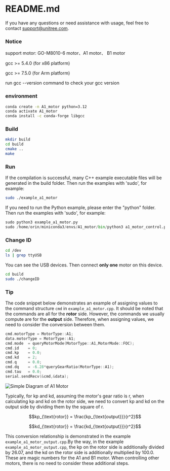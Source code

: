 # README.md

If you have any questions or need assistance with usage, feel free to contact support@unitree.com.

### Notice

support motor: GO-M8010-6 motor、A1 motor、 B1 motor

gcc >= 5.4.0 (for x86 platform)

gcc >= 7.5.0 (for Arm platform) 

run gcc --version  command to check your gcc version

### environment
```bash
conda create -n A1_motor python=3.12
conda activate A1_motor
conda install -c conda-forge libgcc
```

### Build
```bash
mkdir build
cd build
cmake ..
make
```

### Run
If the compilation is successful, many C++ example executable files will be generated in the build folder. Then run the examples with 'sudo', for example:
```bash
sudo ./example_a1_motor
```

If you need to run the Python example, please enter the "python" folder. Then run the examples with 'sudo', for example:
```python
sudo python3 example_a1_motor.py
sudo /home/orin/miniconda3/envs/A1_motor/bin/python3 a1_motor_control.py
```

### Change ID
```bash
cd /dev
ls | grep ttyUSB
```
You can see the USB devices. Then connect **only one** motor on this device.

```bash
cd build
sudo ./changeID
```


### Tip

The code snippet below demonstrates an example of assigning values to the command structure `cmd` in `example_a1_motor.cpp`. It should be noted that the commands are all for the **rotor** side. However, the commands we usually compute are for the **output** side. Therefore, when assigning values, we need to consider the conversion between them.

```c++
cmd.motorType = MotorType::A1;
data.motorType = MotorType::A1;
cmd.mode  = queryMotorMode(MotorType::A1,MotorMode::FOC);
cmd.id    = 0;
cmd.kp    = 0.0;
cmd.kd    = 2;
cmd.q     = 0.0;
cmd.dq    = -6.28*queryGearRatio(MotorType::A1);
cmd.tau   = 0.0;
serial.sendRecv(&cmd,&data);
```

![Simple Diagram of A1 Motor](Simple_Diagram_of_A1_Motor.png)

Typically, for kp and kd, assuming the motor's gear ratio is r, when calculating kp and kd on the rotor side, we need to convert kp and kd on the output side by dividing them by the square of r. 

$$kp_{\text{rotor}} = \frac{kp_{\text{output}}}{r^2}$$

$$kd_{\text{rotor}} = \frac{kd_{\text{output}}}{r^2}$$

This conversion relationship is demonstrated in the example `example_a1_motor_output.cpp`.By the way, in the example `example_a1_motor_output.cpp`, the kp on the rotor side is additionally divided by 26.07, and the kd on the rotor side is additionally multiplied by 100.0. These are magic numbers for the A1 and B1 motor. When controlling other motors, there is no need to consider these additional steps.
